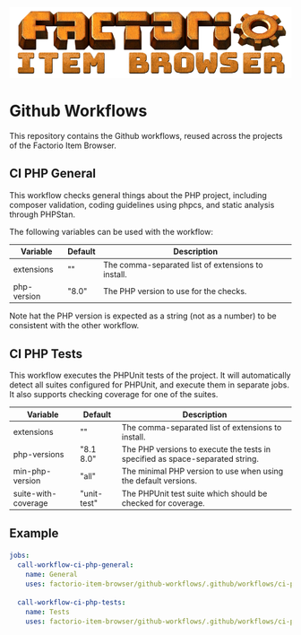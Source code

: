 ![Factorio Item Browser](https://raw.githubusercontent.com/factorio-item-browser/documentation/master/asset/image/logo.png)
# Github Workflows

This repository contains the Github workflows, reused across the projects of the Factorio Item Browser.

## CI PHP General

This workflow checks general things about the PHP project, including composer validation, coding guidelines using phpcs,
and static analysis through PHPStan.

The following variables can be used with the workflow:

| Variable    | Default | Description                                        |
|-------------|---------|----------------------------------------------------|
| extensions  | ""      | The comma-separated list of extensions to install. |
| php-version | "8.0"   | The PHP version to use for the checks.             |

Note hat the PHP version is expected as a string (not as a number) to be consistent with the other workflow.

## CI PHP Tests

This workflow executes the PHPUnit tests of the project. It will automatically detect all suites configured for PHPUnit,
and execute them in separate jobs. It also supports checking coverage for one of the suites.

| Variable            | Default     | Description                                                                   |
|---------------------|-------------|-------------------------------------------------------------------------------|
| extensions          | ""          | The comma-separated list of extensions to install.                            |
| php-versions        | "8.1 8.0"   | The PHP versions to execute the tests in specified as space-separated string. |
| min-php-version     | "all"       | The minimal PHP version to use when using the default versions.               |
| suite-with-coverage | "unit-test" | The PHPUnit test suite which should be checked for coverage.                  |

## Example

```yaml
jobs:
  call-workflow-ci-php-general:
    name: General
    uses: factorio-item-browser/github-workflows/.github/workflows/ci-php-general.yaml@v1

  call-workflow-ci-php-tests:
    name: Tests
    uses: factorio-item-browser/github-workflows/.github/workflows/ci-php-tests.yaml@v1
```
